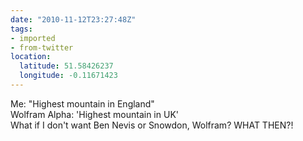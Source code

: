 ```yaml
---
date: "2010-11-12T23:27:48Z"
tags:
- imported
- from-twitter
location:
  latitude: 51.58426237
  longitude: -0.11671423
---
```

Me: "Highest mountain in England"\
Wolfram Alpha: 'Highest mountain in UK'\
What if I don't want Ben Nevis or Snowdon, Wolfram? WHAT THEN?\!
